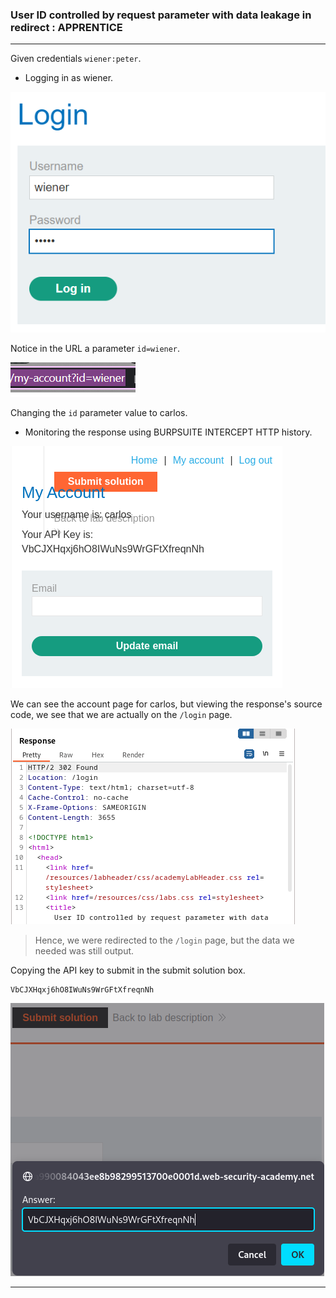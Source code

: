 
### User ID controlled by request parameter with data leakage in redirect : APPRENTICE

---

Given credentials `wiener:peter`.
- Logging in as wiener.

![](./screenshots/lab3-login.png)

Notice in the URL a parameter `id=wiener`.

![](./screenshots/lab7-url.png)

Changing the `id` parameter value to carlos.
- Monitoring the response using BURPSUITE INTERCEPT HTTP history.

![](./screenshots/lab9-redirect.png)

We can see the account page for carlos, but viewing the response's source code, we see that we are actually on the `/login` page.

![](./screenshots/lab9-login.png)

> Hence, we were redirected to the `/login` page, but the data we needed was still output.

Copying the API key to submit in the submit solution box.
```
VbCJXHqxj6hO8IWuNs9WrGFtXfreqnNh
```

![](./screenshots/lab9-submit.png)

---
